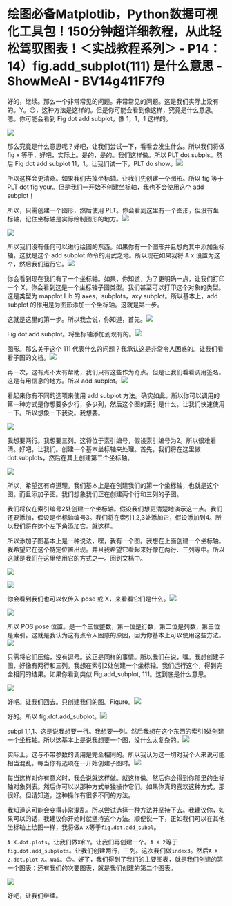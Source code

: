 # 绘图必备Matplotlib，Python数据可视化工具包！150分钟超详细教程，从此轻松驾驭图表！＜实战教程系列＞ - P14：14）fig.add_subplot(111) 是什么意思 - ShowMeAI - BV14g411F7f9

好的，继续。那么一个非常常见的问题。非常常见的问题。这是我们实际上没有的。Y。😔，这种方法是这样的。但是你可能会看到像这样，究竟是什么意思。嗯。你可能会看到 Fig dot add subplot，像 1，1，1 这样的。

![](img/5f2ab3c17c0f8a480827c5087baec5a2_1.png)

那么究竟是什么意思呢？好吧，让我们尝试一下，看看会发生什么。所以我们将做 fig x 等于，好吧，实际上。是的，是的。我们这样做。所以 PLT dot subpls。然后 Fig dot add subplot 11，1。让我们试一下，PLT do show。![](img/5f2ab3c17c0f8a480827c5087baec5a2_3.png)

所以这样会更清晰。如果我们去掉坐标轴。让我们先创建一个图形。所以 fig 等于 PLT dot fig your。但是我们一开始不创建坐标轴，我也不会使用这个 add subplot！[](img/5f2ab3c17c0f8a480827c5087baec5a2_5.png)

所以，只需创建一个图形，然后使用 PLT。你会看到这里有一个图形，但没有坐标轴，记住坐标轴是实际绘制图形的地方。![](img/5f2ab3c17c0f8a480827c5087baec5a2_7.png)

![](img/5f2ab3c17c0f8a480827c5087baec5a2_8.png)

所以我们没有任何可以进行绘图的东西。如果你有一个图形并且想向其中添加坐标轴，这就是这个 add subplot 命令的用武之地。所以现在如果我将 A x 设置为这个，然后我们运行它。![](img/5f2ab3c17c0f8a480827c5087baec5a2_10.png)

你会看到现在我们有了一个坐标轴。如果，你知道，为了更明确一点，让我们打印一个 X，你会看到这是一个坐标轴子图类型。我们甚至可以打印这个对象的类型。这是类型为 mapplot Lib 的 axes，subplots，axy subplot。所以基本上，add subplot 的作用是为图形添加一个坐标轴。这就是第一步。

这就是这里的第一步。所以我会说，你知道，首先。![](img/5f2ab3c17c0f8a480827c5087baec5a2_12.png)

Fig dot add subplot。将坐标轴添加到现有的。![](img/5f2ab3c17c0f8a480827c5087baec5a2_14.png)

图形。那么关于这个 111 代表什么的问题？我承认这是非常令人困惑的。让我们看看子图的文档。![](img/5f2ab3c17c0f8a480827c5087baec5a2_16.png)

再一次，这有点不太有帮助，我们只有这些作为奇点。但是让我们看看调用签名。这是有用信息的地方。所以 add subplot。![](img/5f2ab3c17c0f8a480827c5087baec5a2_18.png)

看起来你有不同的选项来使用 add subplot 方法。确实如此。所以你可以调用的第一种方式是你想要多少行，多少列，然后这个图的索引是什么。让我们快速使用一下。所以想象一下我说。我想要。

![](img/5f2ab3c17c0f8a480827c5087baec5a2_20.png)

我想要两行。我想要三列。这将位于索引编号，假设索引编号为2。所以很难看清。好吧，让我们。创建一个基本坐标轴来处理。首先，我们将在这里做 dot.subplots，然后在其上创建第二个坐标轴。

![](img/5f2ab3c17c0f8a480827c5087baec5a2_22.png)

所以，希望这有点道理。我们基本上是在创建我们的第一个坐标轴，也就是这个图。而且添加子图。我们想象我们正在创建两个行和三列的子图。

我们将仅在索引编号2处创建一个坐标轴。假设我们想更清楚地演示这一点。我们还要添加，假设是坐标轴编号3。我们将在索引1,2,3处添加它，假设添加到4。所以我们将在这个左下角添加它。就这样。

所以添加子图基本上是一种说法，嘿，我有一个图。我想在上面创建一个坐标轴。我希望它在这个特定位置出现。并且我希望它看起来好像在两行、三列等中。所以这就是我们在这里使用它的方式之一。回到文档中。

![](img/5f2ab3c17c0f8a480827c5087baec5a2_24.png)

![](img/5f2ab3c17c0f8a480827c5087baec5a2_25.png)

你会看到我们也可以仅传入 pose 或 X，来看看它们是什么。![](img/5f2ab3c17c0f8a480827c5087baec5a2_27.png)

![](img/5f2ab3c17c0f8a480827c5087baec5a2_28.png)

所以 POS pose 位置。是一个三位整数，第一位是行数，第二位是列数，第三位是索引。这就是我认为这有点令人困惑的原因，因为你基本上可以使用这些方法。![](img/5f2ab3c17c0f8a480827c5087baec5a2_30.png)

只需将它们压缩，没有逗号。这正是同样的事情。所以我们在说，嘿。我想创建子图，好像有两行和三列。我想在索引2处创建一个坐标轴。我们运行这个，得到完全相同的结果。如果你看到类似 Fig.add_subplot, 111。这到底是什么意思。

![](img/5f2ab3c17c0f8a480827c5087baec5a2_32.png)

好吧。让我们回去。只创建我们的图。Figure。![](img/5f2ab3c17c0f8a480827c5087baec5a2_34.png)

好的。所以 fig.dot.add_subplot。![](img/5f2ab3c17c0f8a480827c5087baec5a2_36.png)

subpl 1,1,1。这是说我想要一行。我想要一列。然后我想在这个东西的索引1处创建一个坐标轴。所以这基本上是说我想要一个图，没什么太复杂的。![](img/5f2ab3c17c0f8a480827c5087baec5a2_38.png)

实际上，这与不带参数的调用是完全相同的。所以我认为这一切对我个人来说可能相当混乱。每当你有选项在一开始创建子图时。![](img/5f2ab3c17c0f8a480827c5087baec5a2_40.png)

每当这样对你有意义时，我会说就这样做。就这样做。然后你会得到你那里的坐标轴对象列表。然后你可以以那种方式单独操作它们。如果你真的喜欢这种方式，那很好。但请知道，这种操作有很多不同的方法。

我知道这可能会变得非常混乱。所以尝试选择一种方法并坚持下去。我建议你，如果可以的话，我建议你开始时就坚持这个方法。顺便说一下，正如我们可以在其他坐标轴上绘图一样，我将做`A X`等于`fig.dot.add_subpl`。

`A X.dot.plots`。让我们做`X`和`Y`。让我们再创建一个。`A X 2`等于`fig.dot.add_subplots`。让我们创建两行，三列。这次我们做`index3`。然后`A X 2.dot.plot X`。`Wai`。😔。好了，我们得到了我们的主要图表，就是我们创建的第一个图表；还有我们的次要图表，就是我们创建的第二个图表。

![](img/5f2ab3c17c0f8a480827c5087baec5a2_42.png)

好吧，让我们继续。
